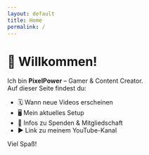 ```yaml
---
layout: default
title: Home
permalink: /
---
```


# 👋 Willkommen!

Ich bin **PixelPower** – Gamer & Content Creator.  
Auf dieser Seite findest du:

- 🗓️ Wann neue Videos erscheinen  
- 🖥️ Mein aktuelles Setup  
- 💸 Infos zu Spenden & Mitgliedschaft  
- ▶️ Link zu meinem YouTube-Kanal  

Viel Spaß!
